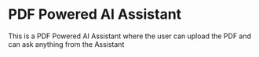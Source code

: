 # PDF Powered AI Assistant
 This is a PDF Powered AI Assistant where the user can upload the PDF and can ask anything from the Assistant
